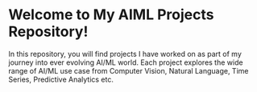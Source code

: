 # Welcome to My AIML Projects Repository!
In this repository, you will find projects I have worked on as part of my journey into ever evolving AI/ML world. Each project explores the wide range of AI/ML use case from Computer Vision, Natural Language, Time Series, Predictive Analytics etc. 
